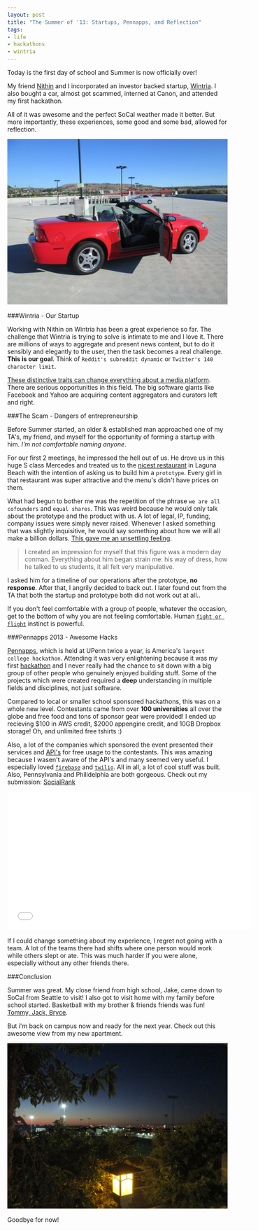 ```yaml
---
layout: post
title: "The Summer of '13: Startups, Pennapps, and Reflection"
tags:
- life
- hackathons
- wintria
---
```


Today is the first day of school and Summer is now officially over!

My friend [Nithin](http://nithinjilla.com) and I incorporated an investor backed startup, [Wintria](http://wintria.com).  I also bought a car, almost got scammed, interned at Canon, and attended my first hackathon. 

All of it was awesome and the perfect SoCal weather made it better. But more importantly, these experiences, some good and some bad, allowed for reflection.

![2003 Ford Mustang, got it for $5K](/images/mustang.jpg)

###Wintria - Our Startup

Working with Nithin on Wintria has been a great experience so far. The challenge that Wintria is trying to solve is intimate to me and I love it. There are millions of ways to aggregate and present news content, but to do it sensibly and elegantly to the user, then the task becomes a real challenge. **This is our goal**. Think of `Reddit's subreddit dynamic` or `Twitter's 140 character limit`. 

<u>These distinctive traits can change everything about a media platform</u>. There are serious opportunities in this field. The big software giants like Facebook and Yahoo are acquiring content aggregators and curators left and right.

<!--
![Yahoo is on an acquisition streak](/images/mayer.jpg)

Nithin, who recently graduated, has been a mentor to me over the past few months. He documents and re-analyzes everything. Our personalities and skills are unique and they complement each other greatly. As a result, we get into a lot of disagreements but we have learned a lot from each other. One of my biggest mistakes was that I had a habit of taking individual feedback for Wintria way to seriously and personal. If Nithin wasn't  there to stop me, i'd literally listen to user after user and implement their advice one by one. Sometimes the feedback from one user would even contradict the feedback from another user! I'm trying too hard to please everyone instead of looking at the bigger picture.


![Hard work back at the dorm](/images/work_at_dorm.jpg)

Above anything else, the main piece of advice which Nithin has passed down to me is that stubbornness slows progress down.

> You can't do everything by yourself, and we can't do everything by ourselves. - Nithin Jilla

Wintria's first investor and friend has also been a great mentor for the two of us. We will work our hardest on the company and the product together. Visit our facebook or twitter pages for updates.
-->
###The Scam - Dangers of entrepreneurship

Before Summer started, an older & established man approached one of my TA's, my friend, and myself for the opportunity of forming a startup with him. *I'm not comfortable naming anyone*.

For our first 2 meetings, he impressed the hell out of us. He drove us in this huge S class Mercedes and treated us to the [nicest restaurant](http://www.montagelagunabeach.com/) in Laguna Beach with the intention of asking us to build him a `prototype`. Every girl in that restaurant was super attractive and the menu's didn't have prices on them. 

What had begun to bother me was the repetition of the phrase `we are all cofounders` and  `equal shares`. This was weird because he would only talk about the prototype and the product with us. A lot of legal, IP, funding, company issues were simply never raised. Whenever I asked something that was slightly inquisitive, he would say something about how we will all make a billion dollars. <u>This gave me an unsettling feeling</u>. 

> I created an impression for myself that this figure was a modern day conman. Everything about him began strain me: his way of dress, how he talked to us students, it all felt very manipulative.

I asked him for a timeline of our operations after the prototype, **no response**. After that, I angrily decided to back out. I later found out from the TA that both the startup and prototype both did not work out at all..


<!-- ![The restaurant we went to](/images/the_montage.jpg) -->

If you don't feel comfortable with a group of people, whatever the occasion, get to the bottom of why you are not feeling comfortable. Human [`fight or flight`](http://en.wikipedia.org/wiki/Fight-or-flight_response) instinct is powerful.

<!--
###Internship at Canon

Interning at Canon was lots of fun. We touched upon and used a lot of services, like apache SOLR, Hadoop, Hbase, etc. I don't think I can get more specific than that though because of NDA reasons!

![Canon's Irvine campus is beautiful](/images/canon_campus.jpg)


I loved my coworkers. Sam, Quinten, Fernando, you guys are all awesome people and excellent engineers. Hari, you are a legend. I literally want to be like you when I grow up. Hari is a middle aged security engineer who drives a porshe and gives no fucks. Al prefers to stay anonymous, even on the web, so I can't say much except he has taught me a lot! Craig, you are an excellent manager! It was fun having lunch with you and working with you guys.

-->
###Pennapps 2013 - Awesome Hacks


[Pennapps](http://pennapps.com), which is held at UPenn twice a year, is America's `largest college hackathon`. Attending it was very enlightening because it was my first [hackathon](https://www.google.com/search?q=define%3Ahackathon&oq=define) and I never really had the chance to sit down with a big group of other people who genuinely enjoyed building stuff. Some of the projects which were created required a **deep** understanding in multiple fields and disciplines, not just software. 

Compared to local or smaller school sponsored hackathons, this was on a whole new level. Contestants came from over **100 universities** all over the globe and free food and tons of sponsor gear were provided! I ended up recieving $100 in AWS credit, $2000 appengine credit, and 10GB Dropbox storage! Oh, and unlimited free tshirts :) 

Also, a lot of the companies which sponsored the event presented their services and [API's](http://2013f.pennapps.com/apis.html) for free usage to the contestants. This was amazing because I wasen't aware of the API's and many seemed very useful. I especially loved [`firebase`](https://www.firebase.com/) and [`twilio`](http://twilio.com/). All in all, a lot of cool stuff was built. Also, Pennsylvania and Philidelphia are both gorgeous. Check out my submission: [SocialRank](http://socialrank.codelucas.com)

<iframe width="560" height="315" src="//www.youtube.com/embed/LgHS_-L8iVs" frameborder="0" allowfullscreen=""></iframe>

<!--
<div class="album clearfix" style="width:100%;"><a class="photo" href="/images/mayor_philly.jpg"><img class="thumb" src="/images/mayor_philly.jpg"></a></div>
[Mayor of Philly speaking!](/images/mayor_philly.jpg) -->

<!-- ![Tired already? It's only 6AM](/images/tired_already.jpg) -->

<!-- ![Pennsylvania is gorgeous](/images/penn_gorgeous.jpg) -->

If I could change something about my experience, I regret not going with a team. A lot of the teams there had shifts where one person would work while others slept or ate. This was much harder if you were alone, especially without any other friends there.

###Conclusion

Summer was great. My close friend from high school, Jake, came down to SoCal from Seattle to visit! I also got to visit home with my family before school started. Basketball with my brother & friends friends was fun! <u>Tommy, Jack, Bryce</u>. 

But i'm back on campus now and ready for the next year. Check out this awesome view from my new apartment.

![The view from my balcony](/images/balcony.jpg)

Goodbye for now!

